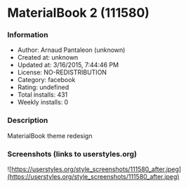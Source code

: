 # MaterialBook 2 (111580)

### Information
- Author: Arnaud Pantaleon (unknown)
- Created at: unknown
- Updated at: 3/16/2015, 7:44:46 PM
- License: NO-REDISTRIBUTION
- Category: facebook
- Rating: undefined
- Total installs: 431
- Weekly installs: 0


### Description
MaterialBook theme redesign


### Screenshots (links to userstyles.org)
![https://userstyles.org/style_screenshots/111580_after.jpeg](https://userstyles.org/style_screenshots/111580_after.jpeg)


